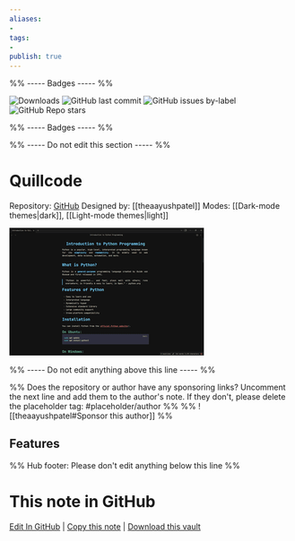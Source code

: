 ```yaml
---
aliases:
- 
tags: 
- 
publish: true
---
```


%% ----- Badges ----- %%

![Downloads](https://img.shields.io/badge/downloads-1027-573E7A?style=for-the-badge&logo=)
![GitHub last commit](https://img.shields.io/github/last-commit/theaayushpatel/quillcode?color=573E7A&label=last%20update&logo=github&style=for-the-badge)
![GitHub issues by-label](https://img.shields.io/github/issues/theaayushpatel/quillcode/help%20wanted?color=573E7A&logo=github&style=for-the-badge) 
![GitHub Repo stars](https://img.shields.io/github/stars/theaayushpatel/quillcode?color=573E7A&logo=github&style=for-the-badge)

%% ----- Badges ----- %%

%% ----- Do not edit this section ----- %%

# Quillcode

Repository: [GitHub](https://github.com/theaayushpatel/quillcode)
Designed by: [[theaayushpatel]]
Modes: [[Dark-mode themes|dark]], [[Light-mode themes|light]]



![screenshot](https://github.com/theaayushpatel/quillcode/raw/HEAD/assets/dark-screenshot.png)

%% ----- Do not edit anything above this line ----- %% 

%% Does the repository or author have any sponsoring links? Uncomment the next line and add them to the author's note. If they don't, please delete the placeholder tag: #placeholder/author %%
%% ![[theaayushpatel#Sponsor this author]] %%


## Features



%% Hub footer: Please don't edit anything below this line %%

# This note in GitHub

<span class="git-footer">[Edit In GitHub](https://github.dev/obsidian-community/obsidian-hub/blob/main/02%20-%20Community%20Expansions/02.05%20All%20Community%20Expansions/Themes/Quillcode.md "git-hub-edit-note") | [Copy this note](https://raw.githubusercontent.com/obsidian-community/obsidian-hub/main/02%20-%20Community%20Expansions/02.05%20All%20Community%20Expansions/Themes/Quillcode.md "git-hub-copy-note") | [Download this vault](https://github.com/obsidian-community/obsidian-hub/archive/refs/heads/main.zip "git-hub-download-vault") </span>
